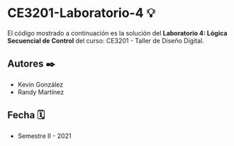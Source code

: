 # CE3201-Laboratorio-4 💡
 El código mostrado a continuación es la solución del **Laboratorio 4: Lógica Secuencial de Control** del curso: CE3201 - Taller de Diseño Digital.
 
## Autores ✒️

- Kevin González
- Randy Martínez

## Fecha 🗓

- Semestre II - 2021
